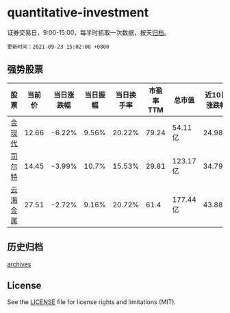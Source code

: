 # quantitative-investment

证券交易日，9:00-15:00，每半时抓取一次数据，按天[归档](archives)。

`更新时间：2021-09-23 15:02:08 +0800`

## 强势股票

|股票|当前价|当日涨跌幅|当日振幅|当日换手率|市盈率TTM|总市值|近10日涨跌幅|
|----|----|----|----|----|----|----|----|
|[金现代](https://xueqiu.com/S/SZ300830)|12.66|-6.22%|9.56%|20.22%|79.24|54.11亿|24.98%|
|[司尔特](https://xueqiu.com/S/SZ002538)|14.45|-3.99%|10.7%|15.53%|29.81|123.17亿|34.79%|
|[云海金属](https://xueqiu.com/S/SZ002182)|27.51|-2.72%|9.16%|20.72%|61.4|177.44亿|43.88%|

## 历史归档

[archives](archives)

## License

See the [LICENSE](LICENSE) file for license rights and limitations (MIT).